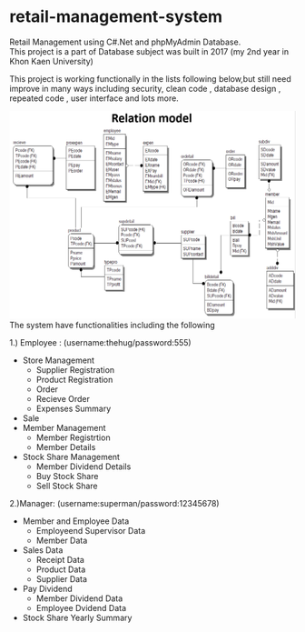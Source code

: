 # retail-management-system
Retail Management using C#.Net and phpMyAdmin Database.</br>
This project is a part of Database subject was built in 2017 (my 2nd year in Khon Kaen University)</br>

This project is working functionally in the lists following below,but still need improve in many ways including security, clean code , database design , repeated code , user interface and lots more.
</br>

![Relational Database](./relational.PNG?raw=true "Relational")
</br>
The system have functionalities including the following </br>

1.) Employee : (username:thehug/password:555)
* Store Management
  * Supplier Registration
  * Product Registration
  * Order
  * Recieve Order
  * Expenses Summary
* Sale
* Member Management
  * Member Registrtion
  * Member Details
* Stock Share Management 
  * Member Dividend Details
  * Buy Stock Share
  * Sell Stock Share
 
2.)Manager: (username:superman/password:12345678)
* Member and Employee Data
  * Employeend Supervisor Data
  * Member Data
* Sales Data
  * Receipt Data
  * Product Data
  * Supplier Data
* Pay Dividend
  * Member Dividend Data
  * Employee Dvidend Data
* Stock Share Yearly Summary
  
